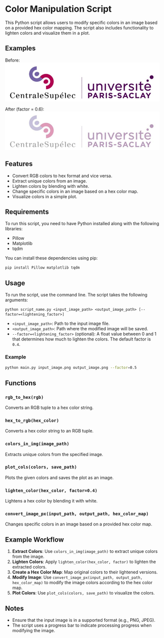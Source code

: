 # Color Manipulation Script

This Python script allows users to modify specific colors in an image based on a provided hex color mapping. The script also includes functionality to lighten colors and visualize them in a plot.

## Examples

Before:
![Before](Centralesupelec_logo.jpeg)

After (factor = 0.6):
![After](Centralesupelec_logo_Changed.jpeg)

## Features

- Convert RGB colors to hex format and vice versa.
- Extract unique colors from an image.
- Lighten colors by blending with white.
- Change specific colors in an image based on a hex color map.
- Visualize colors in a simple plot.

## Requirements

To run this script, you need to have Python installed along with the following libraries:

- Pillow
- Matplotlib
- tqdm

You can install these dependencies using pip:

```bash
pip install Pillow matplotlib tqdm
```

## Usage

To run the script, use the command line. The script takes the following arguments:

```
python script_name.py <input_image_path> <output_image_path> [--factor=<lightening_factor>]
```

- `<input_image_path>`: Path to the input image file.
- `<output_image_path>`: Path where the modified image will be saved.
- `--factor=<lightening_factor>` (optional): A float value between 0 and 1 that determines how much to lighten the colors. The default factor is `0.4`.

### Example

```bash
python main.py input_image.png output_image.png --factor=0.5
```

## Functions

### `rgb_to_hex(rgb)`

Converts an RGB tuple to a hex color string.

### `hex_to_rgb(hex_color)`

Converts a hex color string to an RGB tuple.

### `colors_in_img(image_path)`

Extracts unique colors from the specified image.

### `plot_cols(colors, save_path)`

Plots the given colors and saves the plot as an image.

### `lighten_color(hex_color, factor=0.4)`

Lightens a hex color by blending it with white.

### `convert_image_px(input_path, output_path, hex_color_map)`

Changes specific colors in an image based on a provided hex color map.

## Example Workflow

1. **Extract Colors**: Use `colors_in_img(image_path)` to extract unique colors from the image.
2. **Lighten Colors**: Apply `lighten_color(hex_color, factor)` to lighten the extracted colors.
3. **Create a Hex Color Map**: Map original colors to their lightened versions.
4. **Modify Image**: Use `convert_image_px(input_path, output_path, hex_color_map)` to modify the image colors according to the hex color map.
5. **Plot Colors**: Use `plot_cols(colors, save_path)` to visualize the colors.

## Notes

- Ensure that the input image is in a supported format (e.g., PNG, JPEG).
- The script uses a progress bar to indicate processing progress when modifying the image.

